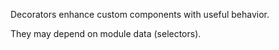 Decorators enhance custom components with useful behavior.

They may depend on module data (selectors).
